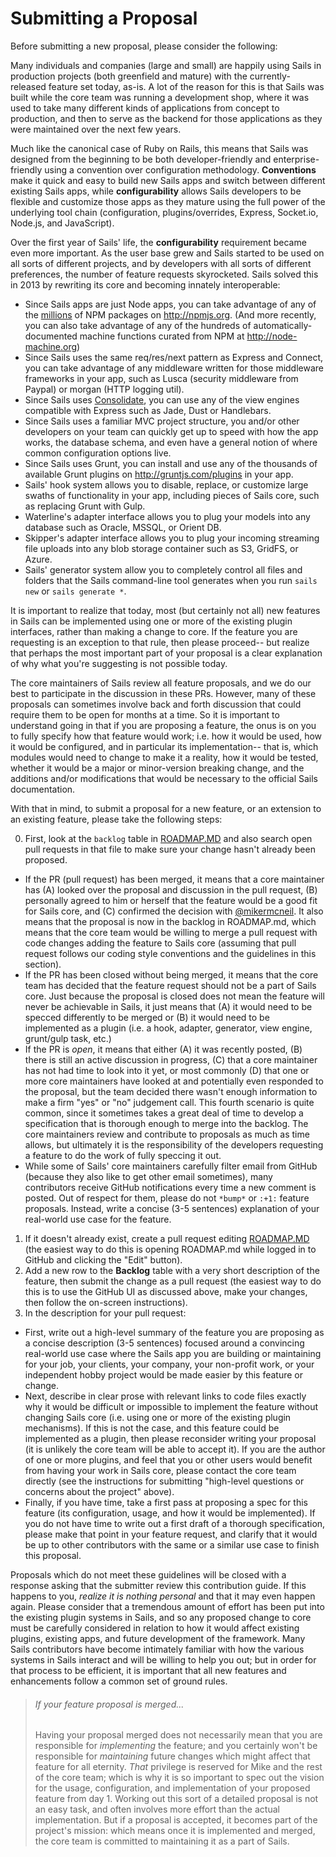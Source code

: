 # Submitting a Proposal

Before submitting a new proposal, please consider the following:

Many individuals and companies (large and small) are happily using Sails in production projects (both greenfield and mature) with the currently-released feature set today, as-is.  A lot of the reason for this is that Sails was built while the core team was running a development shop, where it was used to take many different kinds of applications from concept to production, and then to serve as the backend for those applications as they were maintained over the next few years.

Much like the canonical case of Ruby on Rails, this means that Sails was designed from the beginning to be both developer-friendly and enterprise-friendly using a convention over configuration methodology.  **Conventions** make it quick and easy to build new Sails apps and switch between different existing Sails apps, while **configurability** allows Sails developers to be flexible and customize those apps as they mature using the full power of the underlying tool chain (configuration, plugins/overrides, Express, Socket.io, Node.js, and JavaScript).

Over the first year of Sails' life, the **configurability** requirement became even more important.  As the user base grew and Sails started to be used on all sorts of different projects, and by developers with all sorts of different preferences, the number of feature requests skyrocketed.  Sails solved this in 2013 by rewriting its core and becoming innately interoperable:

+ Since Sails apps are just Node apps, you can take advantage of any of the [millions](bit.ly/npm-numbers) of NPM packages on http://npmjs.org.  (And more recently, you can also take advantage of any of the hundreds of automatically-documented machine functions curated from NPM at http://node-machine.org)
+ Since Sails uses the same req/res/next pattern as Express and Connect, you can take advantage of any middleware written for those middleware frameworks in your app, such as Lusca (security middleware from Paypal) or morgan (HTTP logging util).
+ Since Sails uses [Consolidate](https://github.com/tj/consolidate.js/), you can use any of the view engines compatible with Express such as Jade, Dust or Handlebars.
+ Since Sails uses a familiar MVC project structure, you and/or other developers on your team can quickly get up to speed with how the app works, the database schema, and even have a general notion of where common configuration options live.
+ Since Sails uses Grunt, you can install and use any of the thousands of available Grunt plugins on http://gruntjs.com/plugins in your app.
+ Sails' hook system allows you to disable, replace, or customize large swaths of functionality in your app, including pieces of Sails core, such as replacing Grunt with Gulp.
+ Waterline's adapter interface allows you to plug your models into any database such as Oracle, MSSQL, or Orient DB.
+ Skipper's adapter interface allows you to plug your incoming streaming file uploads into any blob storage container such as S3, GridFS, or Azure.
+ Sails' generator system allow you to completely control all files and folders that the Sails command-line tool generates when you run `sails new` or `sails generate *`.

It is important to realize that today, most (but certainly not all) new features in Sails can be implemented using one or more of the existing plugin interfaces, rather than making a change to core.  If the feature you are requesting is an exception to that rule, then please proceed-- but realize that perhaps the most important part of your proposal is a clear explanation of why what you're suggesting is not possible today.

The core maintainers of Sails review all feature proposals, and we do our best to participate in the discussion in these PRs.  However, many of these proposals can sometimes involve back and forth discussion that could require them to be open for months at a time.  So it is important to understand going in that if you are proposing a feature, the onus is on you to fully specify how that feature would work; i.e. how it would be used, how it would be configured, and in particular its implementation-- that is, which modules would need to change to make it a reality, how it would be tested, whether it would be a major or minor-version breaking change, and the additions and/or modifications that would be necessary to the official Sails documentation.  

With that in mind, to submit a proposal for a new feature, or an extension to an existing feature, please take the following steps:

<a name="pr-instructions"></a>

0. First, look at the `backlog` table in [ROADMAP.MD](https://github.com/balderdashy/sails/blob/master/ROADMAP.md) and also search open pull requests in that file to make sure your change hasn't already been proposed.
  - If the PR (pull request) has been merged, it means that a core maintainer has (A) looked over the proposal and discussion in the pull request, (B) personally agreed to him or herself that the feature would be a good fit for Sails core, and (C) confirmed the decision with [@mikermcneil](https://github.com/mikermcneil).  It also means that the proposal is now in the backlog in ROADMAP.md, which means that the core team would be willing to merge a pull request with code changes adding the feature to Sails core (assuming that pull request follows our coding style conventions and the guidelines in this section).
  - If the PR has been closed without being merged, it means that the core team has decided that the feature request should not be a part of Sails core.  Just because the proposal is closed does not mean the feature will never be achievable in Sails, it just means that (A) it would need to be specced differently to be merged or (B) it would need to be implemented as a plugin (i.e. a hook, adapter, generator, view engine, grunt/gulp task, etc.)
  - If the PR is _open_, it means that either (A) it was recently posted, (B) there is still an active discussion in progress, (C) that a core maintainer has not had time to look into it yet, or most commonly (D) that one or more core maintainers have looked at and potentially even responded to the proposal, but the team decided there wasn't enough information to make a firm "yes" or "no" judgement call.  This fourth scenario is quite common, since it sometimes takes a great deal of time to develop a specification that is thorough enough to merge into the backlog.  The core maintainers review and contribute to proposals as much as time allows, but ultimately it is the responsibility of the developers requesting a feature to do the work of fully speccing it out.
  - While some of Sails' core maintainers carefully filter email from GitHub (because they also like to get other email sometimes), many contributors receive GitHub notifications every time a new comment is posted.  Out of respect for them, please do not `*bump*` or `:+1:` feature proposals.   Instead, write a concise (3-5 sentences) explanation of your real-world use case for the feature.
1. If it doesn't already exist, create a pull request editing [ROADMAP.MD](https://github.com/balderdashy/sails/blob/master/ROADMAP.md) (the easiest way to do this is opening ROADMAP.md while logged in to GitHub and clicking the "Edit" button).
2. Add a new row to the **Backlog** table with a very short description of the feature, then submit the change as a pull request (the easiest way to do this is to use the GitHub UI as discussed above, make your changes, then follow the on-screen instructions).
3. In the description for your pull request:
  - First, write out a high-level summary of the feature you are proposing as a concise description (3-5 sentences) focused around a convincing real-world use case where the Sails app you are building or maintaining for your job, your clients, your company, your non-profit work, or your independent hobby project would be made easier by this feature or change.
  - Next, describe in clear prose with relevant links to code files exactly why it would be difficult or impossible to implement the feature without changing Sails core (i.e. using one or more of the existing plugin mechanisms).  If this is not the case, and this feature could be implemented as a plugin, then please reconsider writing your proposal (it is unlikely the core team will be able to accept it).  If you are the author of one or more plugins, and feel that you or other users would benefit from having your work in Sails core, please contact the core team directly (see the instructions for submitting "high-level questions or concerns about the project" above).
  - Finally, if you have time, take a first pass at proposing a spec for this feature (its configuration, usage, and how it would be implemented).  If you do not have time to write out a first draft of a thorough specification, please make that point in your feature request, and clarify that it would be up to other contributors with the same or a similar use case to finish this proposal.


Proposals which do not meet these guidelines will be closed with a response asking that the submitter review this contribution guide.  If this happens to you, _realize it is nothing personal_ and that it may even happen again.  Please consider that a tremendous amount of effort has been put into the existing plugin systems in Sails, and so any proposed change to core must be carefully considered in relation to how it would affect existing plugins, existing apps, and future development of the framework.  Many Sails contributors have become intimately familiar with how the various systems in Sails interact and will be willing to help you out; but in order for that process to be efficient, it is important that all new features and enhancements follow a common set of ground rules.

> ###### If your feature proposal is merged...
> Having your proposal merged does not necessarily mean that you are responsible for _implementing_ the feature; and you certainly won't be responsible for _maintaining_ future changes which might affect that feature for all eternity.  _That_ privilege is reserved for Mike and the rest of the core team; which is why it is so important to spec out the vision for the usage, configuration, and implementation of your proposed feature from day 1.  Working out this sort of a detailed proposal is not an easy task, and often involves more effort than the actual implementation.  But if a proposal is accepted, it becomes part of the project's mission: which means once it is implemented and merged, the core team is committed to maintaining it as a part of Sails.

<docmeta name="displayName" value="Submitting a Proposal">
